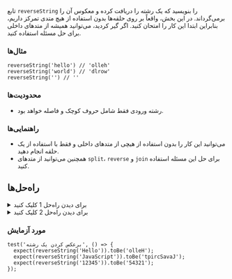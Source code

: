 تابع `reverseString` را بنویسید که یک رشته را دریافت کرده و معکوس آن را برمی‌گرداند. در این بخش، واقعاً بر روی حلقه‌ها بدون استفاده از هیچ متدی تمرکز داریم، بنابراین ابتدا این کار را امتحان کنید. اگر گیر کردید، می‌توانید همیشه از متدهای داخلی برای حل مسئله استفاده کنید.

### مثال‌ها

```JS
reverseString('hello') // 'olleh'
reverseString('world') // 'dlrow'
reverseString('') // ''
```

### محدودیت‌ها

- رشته ورودی فقط شامل حروف کوچک و فاصله خواهد بود.

### راهنمایی‌ها

- می‌توانید این کار را بدون استفاده از هیچی از متدهای داخلی و فقط با استفاده از یک حلقه انجام دهید.
- همچنین می‌توانید از متدهای `split`، `reverse` و `join` برای حل این مسئله استفاده کنید.

## راه‌حل‌ها

<details>
  <summary>برای دیدن راه‌حل 1 کلیک کنید</summary>

این راه‌حل از یک حلقه برای برعکس کردن رشته استفاده می‌کند.

```js
function reverseString(str) {
  let reversed = '';

  for (let i = str.length - 1; i >= 0; i--) {
    reversed += str[i];
  }

  return reversed;
}
```

### توضیح

- یک متغیر به نام `reversed` ایجاد شده و برابر با رشته خالی قرار داده می‌شود.
- یک حلقه for ایجاد می‌کنیم که از انتهای رشته شروع شده و به سمت ابتدای آن کاهش می‌یابد.
- حرف را در اندیس فعلی به `reversed` اضافه می‌کنیم.
- پس از پایان حلقه، `reversed` را برمی‌گردانیم.

</details>

<details>
  <summary>برای دیدن راه‌حل 2 کلیک کنید</summary>

این راه‌حل از متدهای داخلی برای برعکس کردن رشته استفاده می‌کند.

```js
function reverseString(str) {
  return str.split('').reverse().join('');
}
```

### توضیح

ما یک تابع به نام `reverseString` ایجاد کرده‌ایم که یک رشته به نام `str` را دریافت می‌کند. سپس نتیجه را از طریق زنجیره‌ای کردن متدهای `split`، `reverse` و `join` بر روی `str` برمی‌گردانیم.

متد `split` رشته را به یک آرایه تبدیل می‌کند. ما یک رشته خالی به عنوان آرگومان به `split` داده‌ایم تا رشته را به آرایه‌ای از حروف تبدیل کند. (["h", "e", "l", "l", "o"])

متد `reverse` یک آرایه را برعکس می‌کند. (["o", "l", "l", "e", "h"])

متد `join` یک آرایه را به یک رشته تبدیل می‌کند. ما یک رشته خالی به عنوان آرگومان به `join` داده‌ایم تا آرایه‌ای از حروف را به یک رشته تبدیل کند. ('olleh')

</details>

### مورد آزمایش

```JS
test('برعکس کردن یک رشته', () => {
  expect(reverseString('Hello')).toBe('olleH');
  expect(reverseString('JavaScript')).toBe('tpircSavaJ');
  expect(reverseString('12345')).toBe('54321');
});

```
